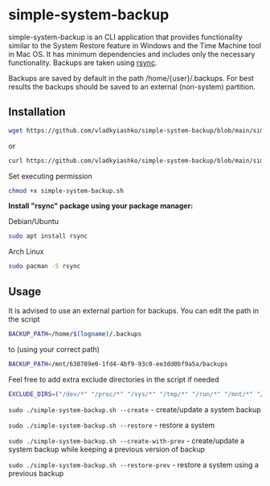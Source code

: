 # simple-system-backup
simple-system-backup is an CLI application that provides functionality similar to the System Restore feature in Windows and the Time Machine tool in Mac OS.
It has minimum dependencies and includes only the necessary functionality.
Backups are taken using [rsync](http://rsync.samba.org/).

Backups are saved by default in the path /home/{user}/.backups. For best results the backups should be saved to an external (non-system) partition.

## Installation
```sh
wget https://github.com/vladkyiashko/simple-system-backup/blob/main/simple-system-backup.sh
```
or
```sh
curl https://github.com/vladkyiashko/simple-system-backup/blob/main/simple-system-backup.sh
```
Set executing permission
```sh
chmod +x simple-system-backup.sh
```

**Install "rsync" package using your package manager:**

Debian/Ubuntu
```sh
sudo apt install rsync
```
Arch Linux
```sh
sudo pacman -S rsync
```

## Usage
It is advised to use an external partion for backups. You can edit the path in the script
```sh
BACKUP_PATH=/home/$(logname)/.backups
```
to (using your correct path)
```sh
BACKUP_PATH=/mnt/630789e0-1fd4-4bf9-93c0-ee3dd0bf9a5a/backups
```

Feel free to add extra exclude directories in the script if needed
```sh
EXCLUDE_DIRS=("/dev/*" "/proc/*" "/sys/*" "/tmp/*" "/run/*" "/mnt/*" "/media/*" "/lost+found/*" "/home/*/.cache/*" "/var/lib/dhcpcd/*")
```

`sudo ./simple-system-backup.sh --create` - create/update a system backup

`sudo ./simple-system-backup.sh --restore` - restore a system

`sudo ./simple-system-backup.sh --create-with-prev` - create/update a system backup while keeping a previous version of backup

`sudo ./simple-system-backup.sh --restore-prev` - restore a system using a previous backup
